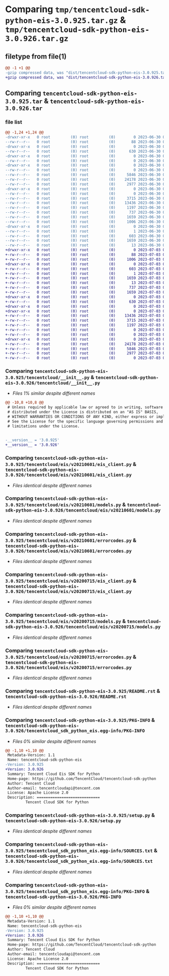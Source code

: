 # Comparing `tmp/tencentcloud-sdk-python-eis-3.0.925.tar.gz` & `tmp/tencentcloud-sdk-python-eis-3.0.926.tar.gz`

## filetype from file(1)

```diff
@@ -1 +1 @@
-gzip compressed data, was "dist/tencentcloud-sdk-python-eis-3.0.925.tar", last modified: Fri Jun 30 02:13:32 2023, max compression
+gzip compressed data, was "dist/tencentcloud-sdk-python-eis-3.0.926.tar", last modified: Mon Jul  3 00:26:04 2023, max compression
```

## Comparing `tencentcloud-sdk-python-eis-3.0.925.tar` & `tencentcloud-sdk-python-eis-3.0.926.tar`

### file list

```diff
@@ -1,24 +1,24 @@
-drwxr-xr-x   0 root         (0) root         (0)        0 2023-06-30 02:13:32.000000 tencentcloud-sdk-python-eis-3.0.925/
--rw-r--r--   0 root         (0) root         (0)       88 2023-06-30 02:13:32.000000 tencentcloud-sdk-python-eis-3.0.925/setup.cfg
-drwxr-xr-x   0 root         (0) root         (0)        0 2023-06-30 02:13:32.000000 tencentcloud-sdk-python-eis-3.0.925/tencentcloud/
--rw-r--r--   0 root         (0) root         (0)      630 2023-06-30 02:13:32.000000 tencentcloud-sdk-python-eis-3.0.925/tencentcloud/__init__.py
-drwxr-xr-x   0 root         (0) root         (0)        0 2023-06-30 02:13:32.000000 tencentcloud-sdk-python-eis-3.0.925/tencentcloud/eis/
--rw-r--r--   0 root         (0) root         (0)        0 2023-06-30 02:13:32.000000 tencentcloud-sdk-python-eis-3.0.925/tencentcloud/eis/__init__.py
-drwxr-xr-x   0 root         (0) root         (0)        0 2023-06-30 02:13:32.000000 tencentcloud-sdk-python-eis-3.0.925/tencentcloud/eis/v20210601/
--rw-r--r--   0 root         (0) root         (0)        0 2023-06-30 02:13:32.000000 tencentcloud-sdk-python-eis-3.0.925/tencentcloud/eis/v20210601/__init__.py
--rw-r--r--   0 root         (0) root         (0)     5846 2023-06-30 02:13:32.000000 tencentcloud-sdk-python-eis-3.0.925/tencentcloud/eis/v20210601/eis_client.py
--rw-r--r--   0 root         (0) root         (0)    24178 2023-06-30 02:13:32.000000 tencentcloud-sdk-python-eis-3.0.925/tencentcloud/eis/v20210601/models.py
--rw-r--r--   0 root         (0) root         (0)     2977 2023-06-30 02:13:32.000000 tencentcloud-sdk-python-eis-3.0.925/tencentcloud/eis/v20210601/errorcodes.py
-drwxr-xr-x   0 root         (0) root         (0)        0 2023-06-30 02:13:32.000000 tencentcloud-sdk-python-eis-3.0.925/tencentcloud/eis/v20200715/
--rw-r--r--   0 root         (0) root         (0)        0 2023-06-30 02:13:32.000000 tencentcloud-sdk-python-eis-3.0.925/tencentcloud/eis/v20200715/__init__.py
--rw-r--r--   0 root         (0) root         (0)     3715 2023-06-30 02:13:32.000000 tencentcloud-sdk-python-eis-3.0.925/tencentcloud/eis/v20200715/eis_client.py
--rw-r--r--   0 root         (0) root         (0)    13436 2023-06-30 02:13:32.000000 tencentcloud-sdk-python-eis-3.0.925/tencentcloud/eis/v20200715/models.py
--rw-r--r--   0 root         (0) root         (0)     1197 2023-06-30 02:13:32.000000 tencentcloud-sdk-python-eis-3.0.925/tencentcloud/eis/v20200715/errorcodes.py
--rw-r--r--   0 root         (0) root         (0)      737 2023-06-30 02:13:32.000000 tencentcloud-sdk-python-eis-3.0.925/README.rst
--rw-r--r--   0 root         (0) root         (0)     1659 2023-06-30 02:13:32.000000 tencentcloud-sdk-python-eis-3.0.925/PKG-INFO
--rw-r--r--   0 root         (0) root         (0)     1006 2023-06-30 02:13:32.000000 tencentcloud-sdk-python-eis-3.0.925/setup.py
-drwxr-xr-x   0 root         (0) root         (0)        0 2023-06-30 02:13:32.000000 tencentcloud-sdk-python-eis-3.0.925/tencentcloud_sdk_python_eis.egg-info/
--rw-r--r--   0 root         (0) root         (0)        1 2023-06-30 02:13:32.000000 tencentcloud-sdk-python-eis-3.0.925/tencentcloud_sdk_python_eis.egg-info/dependency_links.txt
--rw-r--r--   0 root         (0) root         (0)      603 2023-06-30 02:13:32.000000 tencentcloud-sdk-python-eis-3.0.925/tencentcloud_sdk_python_eis.egg-info/SOURCES.txt
--rw-r--r--   0 root         (0) root         (0)     1659 2023-06-30 02:13:32.000000 tencentcloud-sdk-python-eis-3.0.925/tencentcloud_sdk_python_eis.egg-info/PKG-INFO
--rw-r--r--   0 root         (0) root         (0)       13 2023-06-30 02:13:32.000000 tencentcloud-sdk-python-eis-3.0.925/tencentcloud_sdk_python_eis.egg-info/top_level.txt
+drwxr-xr-x   0 root         (0) root         (0)        0 2023-07-03 00:26:04.000000 tencentcloud-sdk-python-eis-3.0.926/
+-rw-r--r--   0 root         (0) root         (0)       88 2023-07-03 00:26:04.000000 tencentcloud-sdk-python-eis-3.0.926/setup.cfg
+-rw-r--r--   0 root         (0) root         (0)     1006 2023-07-03 00:26:04.000000 tencentcloud-sdk-python-eis-3.0.926/setup.py
+drwxr-xr-x   0 root         (0) root         (0)        0 2023-07-03 00:26:04.000000 tencentcloud-sdk-python-eis-3.0.926/tencentcloud_sdk_python_eis.egg-info/
+-rw-r--r--   0 root         (0) root         (0)      603 2023-07-03 00:26:04.000000 tencentcloud-sdk-python-eis-3.0.926/tencentcloud_sdk_python_eis.egg-info/SOURCES.txt
+-rw-r--r--   0 root         (0) root         (0)        1 2023-07-03 00:26:04.000000 tencentcloud-sdk-python-eis-3.0.926/tencentcloud_sdk_python_eis.egg-info/dependency_links.txt
+-rw-r--r--   0 root         (0) root         (0)     1659 2023-07-03 00:26:04.000000 tencentcloud-sdk-python-eis-3.0.926/tencentcloud_sdk_python_eis.egg-info/PKG-INFO
+-rw-r--r--   0 root         (0) root         (0)       13 2023-07-03 00:26:04.000000 tencentcloud-sdk-python-eis-3.0.926/tencentcloud_sdk_python_eis.egg-info/top_level.txt
+-rw-r--r--   0 root         (0) root         (0)      737 2023-07-03 00:26:04.000000 tencentcloud-sdk-python-eis-3.0.926/README.rst
+-rw-r--r--   0 root         (0) root         (0)     1659 2023-07-03 00:26:04.000000 tencentcloud-sdk-python-eis-3.0.926/PKG-INFO
+drwxr-xr-x   0 root         (0) root         (0)        0 2023-07-03 00:26:04.000000 tencentcloud-sdk-python-eis-3.0.926/tencentcloud/
+-rw-r--r--   0 root         (0) root         (0)      630 2023-07-03 00:26:04.000000 tencentcloud-sdk-python-eis-3.0.926/tencentcloud/__init__.py
+drwxr-xr-x   0 root         (0) root         (0)        0 2023-07-03 00:26:04.000000 tencentcloud-sdk-python-eis-3.0.926/tencentcloud/eis/
+drwxr-xr-x   0 root         (0) root         (0)        0 2023-07-03 00:26:04.000000 tencentcloud-sdk-python-eis-3.0.926/tencentcloud/eis/v20200715/
+-rw-r--r--   0 root         (0) root         (0)    13436 2023-07-03 00:26:04.000000 tencentcloud-sdk-python-eis-3.0.926/tencentcloud/eis/v20200715/models.py
+-rw-r--r--   0 root         (0) root         (0)     3715 2023-07-03 00:26:04.000000 tencentcloud-sdk-python-eis-3.0.926/tencentcloud/eis/v20200715/eis_client.py
+-rw-r--r--   0 root         (0) root         (0)     1197 2023-07-03 00:26:04.000000 tencentcloud-sdk-python-eis-3.0.926/tencentcloud/eis/v20200715/errorcodes.py
+-rw-r--r--   0 root         (0) root         (0)        0 2023-07-03 00:26:04.000000 tencentcloud-sdk-python-eis-3.0.926/tencentcloud/eis/v20200715/__init__.py
+-rw-r--r--   0 root         (0) root         (0)        0 2023-07-03 00:26:04.000000 tencentcloud-sdk-python-eis-3.0.926/tencentcloud/eis/__init__.py
+drwxr-xr-x   0 root         (0) root         (0)        0 2023-07-03 00:26:04.000000 tencentcloud-sdk-python-eis-3.0.926/tencentcloud/eis/v20210601/
+-rw-r--r--   0 root         (0) root         (0)    24178 2023-07-03 00:26:04.000000 tencentcloud-sdk-python-eis-3.0.926/tencentcloud/eis/v20210601/models.py
+-rw-r--r--   0 root         (0) root         (0)     5846 2023-07-03 00:26:04.000000 tencentcloud-sdk-python-eis-3.0.926/tencentcloud/eis/v20210601/eis_client.py
+-rw-r--r--   0 root         (0) root         (0)     2977 2023-07-03 00:26:04.000000 tencentcloud-sdk-python-eis-3.0.926/tencentcloud/eis/v20210601/errorcodes.py
+-rw-r--r--   0 root         (0) root         (0)        0 2023-07-03 00:26:04.000000 tencentcloud-sdk-python-eis-3.0.926/tencentcloud/eis/v20210601/__init__.py
```

### Comparing `tencentcloud-sdk-python-eis-3.0.925/tencentcloud/__init__.py` & `tencentcloud-sdk-python-eis-3.0.926/tencentcloud/__init__.py`

 * *Files 1% similar despite different names*

```diff
@@ -10,8 +10,8 @@
 # Unless required by applicable law or agreed to in writing, software
 # distributed under the License is distributed on an "AS IS" BASIS,
 # WITHOUT WARRANTIES OR CONDITIONS OF ANY KIND, either express or implied.
 # See the License for the specific language governing permissions and
 # limitations under the License.
 
 
-__version__ = '3.0.925'
+__version__ = '3.0.926'
```

### Comparing `tencentcloud-sdk-python-eis-3.0.925/tencentcloud/eis/v20210601/eis_client.py` & `tencentcloud-sdk-python-eis-3.0.926/tencentcloud/eis/v20210601/eis_client.py`

 * *Files identical despite different names*

### Comparing `tencentcloud-sdk-python-eis-3.0.925/tencentcloud/eis/v20210601/models.py` & `tencentcloud-sdk-python-eis-3.0.926/tencentcloud/eis/v20210601/models.py`

 * *Files identical despite different names*

### Comparing `tencentcloud-sdk-python-eis-3.0.925/tencentcloud/eis/v20210601/errorcodes.py` & `tencentcloud-sdk-python-eis-3.0.926/tencentcloud/eis/v20210601/errorcodes.py`

 * *Files identical despite different names*

### Comparing `tencentcloud-sdk-python-eis-3.0.925/tencentcloud/eis/v20200715/eis_client.py` & `tencentcloud-sdk-python-eis-3.0.926/tencentcloud/eis/v20200715/eis_client.py`

 * *Files identical despite different names*

### Comparing `tencentcloud-sdk-python-eis-3.0.925/tencentcloud/eis/v20200715/models.py` & `tencentcloud-sdk-python-eis-3.0.926/tencentcloud/eis/v20200715/models.py`

 * *Files identical despite different names*

### Comparing `tencentcloud-sdk-python-eis-3.0.925/tencentcloud/eis/v20200715/errorcodes.py` & `tencentcloud-sdk-python-eis-3.0.926/tencentcloud/eis/v20200715/errorcodes.py`

 * *Files identical despite different names*

### Comparing `tencentcloud-sdk-python-eis-3.0.925/README.rst` & `tencentcloud-sdk-python-eis-3.0.926/README.rst`

 * *Files identical despite different names*

### Comparing `tencentcloud-sdk-python-eis-3.0.925/PKG-INFO` & `tencentcloud-sdk-python-eis-3.0.926/tencentcloud_sdk_python_eis.egg-info/PKG-INFO`

 * *Files 0% similar despite different names*

```diff
@@ -1,10 +1,10 @@
 Metadata-Version: 1.1
 Name: tencentcloud-sdk-python-eis
-Version: 3.0.925
+Version: 3.0.926
 Summary: Tencent Cloud Eis SDK for Python
 Home-page: https://github.com/TencentCloud/tencentcloud-sdk-python
 Author: Tencent Cloud
 Author-email: tencentcloudapi@tencent.com
 License: Apache License 2.0
 Description: ============================
         Tencent Cloud SDK for Python
```

### Comparing `tencentcloud-sdk-python-eis-3.0.925/setup.py` & `tencentcloud-sdk-python-eis-3.0.926/setup.py`

 * *Files identical despite different names*

### Comparing `tencentcloud-sdk-python-eis-3.0.925/tencentcloud_sdk_python_eis.egg-info/SOURCES.txt` & `tencentcloud-sdk-python-eis-3.0.926/tencentcloud_sdk_python_eis.egg-info/SOURCES.txt`

 * *Files identical despite different names*

### Comparing `tencentcloud-sdk-python-eis-3.0.925/tencentcloud_sdk_python_eis.egg-info/PKG-INFO` & `tencentcloud-sdk-python-eis-3.0.926/PKG-INFO`

 * *Files 0% similar despite different names*

```diff
@@ -1,10 +1,10 @@
 Metadata-Version: 1.1
 Name: tencentcloud-sdk-python-eis
-Version: 3.0.925
+Version: 3.0.926
 Summary: Tencent Cloud Eis SDK for Python
 Home-page: https://github.com/TencentCloud/tencentcloud-sdk-python
 Author: Tencent Cloud
 Author-email: tencentcloudapi@tencent.com
 License: Apache License 2.0
 Description: ============================
         Tencent Cloud SDK for Python
```

